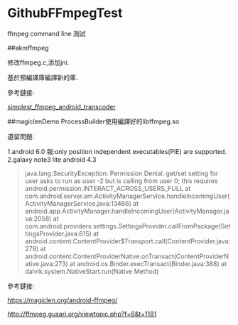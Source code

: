 # GithubFFmpegTest
ffmpeg command line 測試

##akmffmpeg

修改ffmpeg.c,添加jni.

基於預編譯庫編譯新的庫.

參考鏈接:

[simplest_ffmpeg_android_transcoder](https://github.com/leixiaohua1020/simplest_ffmpeg_mobile/tree/master/simplest_ffmpeg_android_transcoder)

##magiclenDemo
ProcessBuilder使用編譯好的libffmpeg.so  

遺留問題:

1.android 6.0 報:only position independent executables(PIE) are supported. 
2.galaxy note3 lite android 4.3 
> java.lang.SecurityException: Permission Denial: get/set setting for user asks to run as user -2 but is calling from user 0; this requires android.permission.INTERACT_ACROSS_USERS_FULL
                                                   at com.android.server.am.ActivityManagerService.handleIncomingUser(ActivityManagerService.java:13466)
                                                   at android.app.ActivityManager.handleIncomingUser(ActivityManager.java:2058)
                                                   at com.android.providers.settings.SettingsProvider.callFromPackage(SettingsProvider.java:615)
                                                   at android.content.ContentProvider$Transport.call(ContentProvider.java:279)
                                                   at android.content.ContentProviderNative.onTransact(ContentProviderNative.java:273)
                                                   at android.os.Binder.execTransact(Binder.java:388)
                                                   at dalvik.system.NativeStart.run(Native Method)


參考鏈接: 

https://magiclen.org/android-ffmpeg/

http://ffmpeg.gusari.org/viewtopic.php?f=8&t=1181
